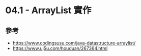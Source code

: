 # 04.1 - ArrayList 實作

## 參考
* https://www.codingsusu.com/java-datastructure-arraylist/
* https://www.uj5u.com/houduan/267364.html